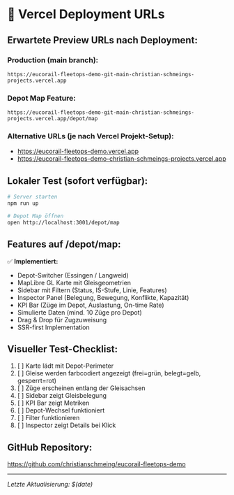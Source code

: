 # 🚀 Vercel Deployment URLs

## Erwartete Preview URLs nach Deployment:

### Production (main branch):
```
https://eucorail-fleetops-demo-git-main-christian-schmeings-projects.vercel.app
```

### Depot Map Feature:
```
https://eucorail-fleetops-demo-git-main-christian-schmeings-projects.vercel.app/depot/map
```

### Alternative URLs (je nach Vercel Projekt-Setup):
- https://eucorail-fleetops-demo.vercel.app
- https://eucorail-fleetops-demo-christian-schmeings-projects.vercel.app

## Lokaler Test (sofort verfügbar):

```bash
# Server starten
npm run up

# Depot Map öffnen
open http://localhost:3001/depot/map
```

## Features auf /depot/map:

✅ **Implementiert:**
- Depot-Switcher (Essingen / Langweid)
- MapLibre GL Karte mit Gleisgeometrien
- Sidebar mit Filtern (Status, IS-Stufe, Linie, Features)
- Inspector Panel (Belegung, Bewegung, Konflikte, Kapazität)
- KPI Bar (Züge im Depot, Auslastung, On-time Rate)
- Simulierte Daten (mind. 10 Züge pro Depot)
- Drag & Drop für Zugzuweisung
- SSR-first Implementation

## Visueller Test-Checklist:

1. [ ] Karte lädt mit Depot-Perimeter
2. [ ] Gleise werden farbcodiert angezeigt (frei=grün, belegt=gelb, gesperrt=rot)
3. [ ] Züge erscheinen entlang der Gleisachsen
4. [ ] Sidebar zeigt Gleisbelegung
5. [ ] KPI Bar zeigt Metriken
6. [ ] Depot-Wechsel funktioniert
7. [ ] Filter funktionieren
8. [ ] Inspector zeigt Details bei Klick

## GitHub Repository:
https://github.com/christianschmeing/eucorail-fleetops-demo

---
*Letzte Aktualisierung: $(date)*
